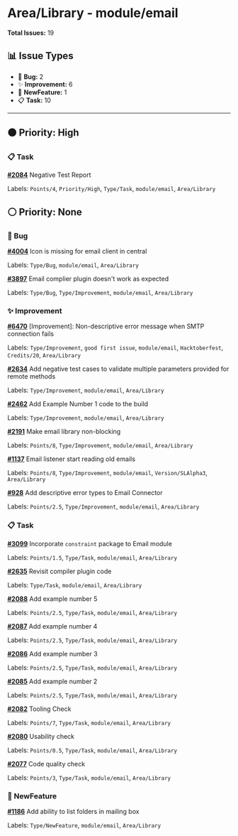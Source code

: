 # Area/Library - module/email

**Total Issues:** 19

## 📊 Issue Types

- 🐛 **Bug:** 2
- ✨ **Improvement:** 6
- 🚀 **NewFeature:** 1
- 📋 **Task:** 10

---

## 🟠 Priority: High

### 📋 Task

**[#2084](https://github.com/ballerina-platform/ballerina-library/issues/2084)** Negative Test Report

Labels: `Points/4`, `Priority/High`, `Type/Task`, `module/email`, `Area/Library`

## ⚪ Priority: None

### 🐛 Bug

**[#4004](https://github.com/ballerina-platform/ballerina-library/issues/4004)** Icon is missing for email client in central

Labels: `Type/Bug`, `module/email`, `Area/Library`

**[#3897](https://github.com/ballerina-platform/ballerina-library/issues/3897)** Email complier plugin doesn't work as expected 

Labels: `Type/Bug`, `Type/Improvement`, `module/email`, `Area/Library`

### ✨ Improvement

**[#6470](https://github.com/ballerina-platform/ballerina-library/issues/6470)** [Improvement]:  Non-descriptive error message when SMTP connection fails

Labels: `Type/Improvement`, `good first issue`, `module/email`, `Hacktoberfest`, `Credits/20`, `Area/Library`

**[#2634](https://github.com/ballerina-platform/ballerina-library/issues/2634)** Add negative test cases to validate multiple parameters provided for remote methods

Labels: `Type/Improvement`, `module/email`, `Area/Library`

**[#2462](https://github.com/ballerina-platform/ballerina-library/issues/2462)** Add Example Number 1 code to the build

Labels: `Type/Improvement`, `module/email`, `Area/Library`

**[#2191](https://github.com/ballerina-platform/ballerina-library/issues/2191)** Make email library non-blocking

Labels: `Points/8`, `Type/Improvement`, `module/email`, `Area/Library`

**[#1137](https://github.com/ballerina-platform/ballerina-library/issues/1137)** Email listener start reading old emails 

Labels: `Points/8`, `Type/Improvement`, `module/email`, `Version/SLAlpha3`, `Area/Library`

**[#928](https://github.com/ballerina-platform/ballerina-library/issues/928)** Add descriptive error types to Email Connector

Labels: `Points/2.5`, `Type/Improvement`, `module/email`, `Area/Library`

### 📋 Task

**[#3099](https://github.com/ballerina-platform/ballerina-library/issues/3099)** Incorporate `constraint` package to Email module

Labels: `Points/1.5`, `Type/Task`, `module/email`, `Area/Library`

**[#2635](https://github.com/ballerina-platform/ballerina-library/issues/2635)** Revisit compiler plugin code

Labels: `Type/Task`, `module/email`, `Area/Library`

**[#2088](https://github.com/ballerina-platform/ballerina-library/issues/2088)** Add example number 5

Labels: `Points/2.5`, `Type/Task`, `module/email`, `Area/Library`

**[#2087](https://github.com/ballerina-platform/ballerina-library/issues/2087)** Add example number 4

Labels: `Points/2.5`, `Type/Task`, `module/email`, `Area/Library`

**[#2086](https://github.com/ballerina-platform/ballerina-library/issues/2086)** Add example number 3

Labels: `Points/2.5`, `Type/Task`, `module/email`, `Area/Library`

**[#2085](https://github.com/ballerina-platform/ballerina-library/issues/2085)** Add example number 2

Labels: `Points/2.5`, `Type/Task`, `module/email`, `Area/Library`

**[#2082](https://github.com/ballerina-platform/ballerina-library/issues/2082)** Tooling Check

Labels: `Points/7`, `Type/Task`, `module/email`, `Area/Library`

**[#2080](https://github.com/ballerina-platform/ballerina-library/issues/2080)** Usability check

Labels: `Points/0.5`, `Type/Task`, `module/email`, `Area/Library`

**[#2077](https://github.com/ballerina-platform/ballerina-library/issues/2077)** Code quality check

Labels: `Points/3`, `Type/Task`, `module/email`, `Area/Library`

### 🚀 NewFeature

**[#1186](https://github.com/ballerina-platform/ballerina-library/issues/1186)** Add ability to list folders in mailing box

Labels: `Type/NewFeature`, `module/email`, `Area/Library`

